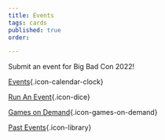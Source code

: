 ```yaml
---
title: Events
tags: cards
published: true
order: 

---
```

Submit an event for Big Bad Con 2022!

[Events](/events){.icon-calendar-clock}

[Run An Event](/run-an-event){.icon-dice}

[Games on Demand](/games-on-demand){.icon-games-on-demand}

[Past Events](/past-events){.icon-library}